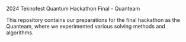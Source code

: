 2024 Teknofest Quantum Hackathon Final - Quanteam

This repository contains our preparations for the final hackathon as the Quanteam, where we experimented various solving methods and algorithms.

